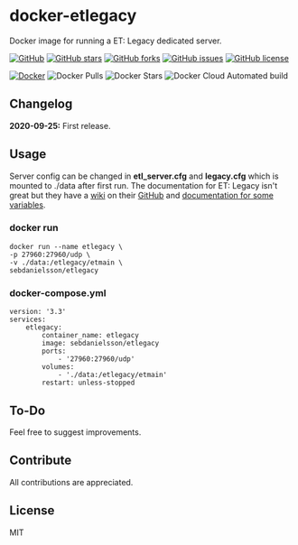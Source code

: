 # docker-etlegacy
Docker image for running a ET: Legacy dedicated server.

[![GitHub](https://img.shields.io/badge/GitHub-etlegacy-blue?style=flat&logo=github)](https://github.com/SebDanielsson/docker-etlegacy)
[![GitHub stars](https://img.shields.io/github/stars/SebDanielsson/docker-etlegacy?style=flat&logo=github)](https://github.com/SebDanielsson/docker-etlegacy/stargazers)
[![GitHub forks](https://img.shields.io/github/forks/SebDanielsson/docker-etlegacy?style=flat&logo=github)](https://github.com/SebDanielsson/docker-etlegacy/network)
[![GitHub issues](https://img.shields.io/github/issues/SebDanielsson/docker-etlegacy?style=flat&logo=github)](https://github.com/SebDanielsson/docker-etlegacy/issues)
[![GitHub license](https://img.shields.io/github/license/SebDanielsson/docker-etlegacy?style=flat&logo=github)](https://github.com/SebDanielsson/docker-etlegacy/blob/master/LICENSE)


[![Docker](https://img.shields.io/badge/Docker-etlegacy-blue?style=flat&logo=docker)](https://github.com/SebDanielsson/docker-etlegacy)
![Docker Pulls](https://img.shields.io/docker/pulls/sebdanielsson/etlegacy?logo=docker)
![Docker Stars](https://img.shields.io/docker/stars/sebdanielsson/etlegacy?&style=flat&label=stars&logo=docker)
![Docker Cloud Automated build](https://img.shields.io/docker/cloud/automated/sebdanielsson/etlegacy?logo=docker)

## Changelog
**2020-09-25:** First release.

## Usage
Server config can be changed in **etl_server.cfg** and **legacy.cfg** which is mounted to ./data after first run.
The documentation for ET: Legacy isn't great but they have a [wiki](https://github.com/etlegacy/etlegacy/wiki) on their [GitHub](https://github.com/etlegacy/etlegacy) and [documentation for some variables](https://github.com/etlegacy/etlegacy/wiki/Set-up-Features#server).

### docker run
```
docker run --name etlegacy \
-p 27960:27960/udp \
-v ./data:/etlegacy/etmain \
sebdanielsson/etlegacy
```

### docker-compose.yml
```
version: '3.3'
services:
    etlegacy:
        container_name: etlegacy
        image: sebdanielsson/etlegacy
        ports:
            - '27960:27960/udp'
        volumes:
            - './data:/etlegacy/etmain'
        restart: unless-stopped
```

## To-Do
Feel free to suggest improvements.

## Contribute
All contributions are appreciated.

## License
MIT
